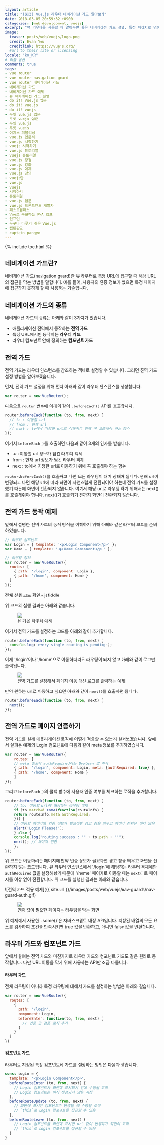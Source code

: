 ```yaml
---
layout: article
title: "(중급) Vue.js 라우터 네비게이션 가드 알아보기"
date: 2018-03-05 20:59:32 +0900
categories: [web-development, vuejs]
excerpt: "뷰 라우터를 사용할 때 알아두면 좋은 네비게이션 가드 설명. 특정 페이지로 넘어가기 전에 검증 로직 추가하기"
image:
  teaser: posts/web/vuejs/logo.png
  credit: Evan You
  creditlink: https://vuejs.org/
  #url to their site or licensing
locale: "ko_KR"
# 리플 옵션
comments: true
tags:
- vue router
- vue router navigation guard
- vue router 네비게이션 가드
- 네비게이션 가드
- 네비게이션 가드 예제
- 뷰 네비게이션 가드 설명
- do it! Vue.js 입문
- do it! vue.js
- do it! vuejs
- 두잇 vue.js 입문
- 두잇 vuejs 입문
- 두잇 vue.js
- 두잇 vuejs
- 이지스 퍼블리싱
- vue.js 입문서
- vue.js 시작하기
- vuejs 시작하기
- vue.js 튜토리얼
- vuejs 튜토리얼
- vue.js 장점
- vue.js 강좌
- vue.js 예제
- vue.js 강의
- vuejs란
- vue.js
- vuejs
- 시작하기
- 튜토리얼
- vue.js 입문
- vue.js 프론트엔드 개발자
- 패스트캠퍼스
- Vue로 구현하는 PWA 캠프
- 인프런
- 누구나 다루기 쉬운 Vue.js
- 캡틴판교
- captain pangyo
---
```

{% include toc.html %}

## 네비게이션 가드란?
네비게이션 가드(navigation guard)란 뷰 라우터로 특정 URL에 접근할 때 해당 URL의 접근을 막는 방법을 말합니다.
예를 들어, 사용자의 인증 정보가 없으면 특정 페이지에 접근하지 못하게 할 때 사용하는 기술입니다.

## 네비게이션 가드의 종류
네비게이션 가드의 종류는 아래와 같이 3가지가 있습니다.
- 애플리케이션 전역에서 동작하는 **전역 가드**
- 특정 URL에서만 동작하는 **라우터 가드**
- 라우터 컴포넌트 안에 정의하는 **컴포넌트 가드**

## 전역 가드
전역 가드는 라우터 인스턴스를 참조하는 객체로 설정할 수 있습니다.
그러면 전역 가드 설정 방법을 알아보겠습니다.

먼저, 전역 가드 설정을 위해 먼저 아래와 같이 라우터 인스턴스를 생성합니다.

```js
var router = new VueRouter();
```

다음으로 `router` 변수에 아래와 같이 `.beforeEach()` API를 호출합니다.

```js
router.beforeEach(function (to, from, next) {
  // to : 이동할 url
  // from : 현재 url
  // next : to에서 지정한 url로 이동하기 위해 꼭 호출해야 하는 함수
});
```

여기서 `beforeEach()`를 호출하면 다음과 같이 3개의 인자를 받습니다.
- to : 이동할 url 정보가 담긴 라우터 객체
- from : 현재 url 정보가 담긴 라우터 객체
- next : to에서 지정한 url로 이동하기 위해 꼭 호출해야 하는 함수

`router.beforeEach()`를 호출하고 나면 모든 라우팅이 대기 상태가 됩니다.
원래 url이 변경되고 나면 해당 url에 따라 화면이 자연스럽게 전환되어야 하는데
전역 가드를 설정했기 때문에 화면이 전환되지 않습니다. 여기서 해당 url로 라우팅 하기 위해서는 next()를 호출해줘야 합니다.
next()가 호출되기 전까지 화면이 전환되지 않습니다.

## 전역 가드 동작 예제
앞에서 설명한 전역 가드의 동작 방식을 이해하기 위해 아래와 같은 라우터 코드를 준비하였습니다.

```js
// 라우터 컴포넌트
var Login = { template: '<p>Login Component</p>' };
var Home = { template: '<p>Home Component</p>' };

// 라우팅 정보
var router = new VueRouter({
  routes: [
    { path: '/login', component: Login },
    { path: '/home', component: Home }
  ]
});
```

[전체 실행 코드 확인 - jsfiddle](https://jsfiddle.net/Captain_Pangyo/28gcwnxc/)

위 코드의 실행 결과는 아래와 같습니다.

<figure>
	<img src="{{ site.url }}/images/posts/web/vuejs/nav-guards/router-sample.gif">
	<figcaption>뷰 기본 라우터 예제</figcaption>
</figure>

여기서 전역 가드를 설정하는 코드를 아래와 같이 추가합니다.

```js
router.beforeEach(function (to, from, next) {
  console.log('every single routing is pending');
});
```

이제 '/login'이나 '/home'으로 이동하더라도 라우팅이 되지 않고 아래와 같이 로그만 출력됩니다.

<figure>
	<img src="{{ site.url }}/images/posts/web/vuejs/nav-guards/navigation guard.gif">
	<figcaption>전역 가드를 설정해서 페이지 이동 대신 로그를 출력하는 예제</figcaption>
</figure>

만약 원하는 url로 이동하고 싶으면 아래와 같이 `next()`를 호출하면 됩니다.

```js
router.beforeEach(function (to, from, next) {
  next();
});
```

## 전역 가드로 페이지 인증하기
전역 가드를 실제 애플리케이션 로직에 어떻게 적용할 수 있는지 살펴보겠습니다.
앞에서 살펴본 예제의 Login 컴포넌트에 다음과 같이 meta 정보를 추가하였습니다.

```js
var router = new VueRouter({
	routes: [
    // meta 정보에 authRequired라는 Boolean 값 추가
    { path: '/login', component: Login, meta: {authRequired: true} },
    { path: '/home', component: Home }
	]
});
```

그리고 `beforeEach()`의 콜백 함수에 사용자 인증 여부를 체크하는 로직을 추가합니다.

```js
router.beforeEach(function (to, from, next) {
	// to: 이동할 url에 해당하는 라우팅 객체
	if (to.matched.some(function(routeInfo) {
    return routeInfo.meta.authRequired;
	})) {
    // 이동할 페이지에 인증 정보가 필요하면 경고 창을 띄우고 페이지 전환은 하지 않음
    alert('Login Please!');
	} else {
    console.log("routing success : '" + to.path + "'");
    next(); // 페이지 전환
	};
});
```

위 코드는 이동하려는 페이지에 만약 인증 정보가 필요하면 경고 창을 띄우고 화면을 전환하지 않는 코드입니다.
뷰 라우터 인스턴스에서 '/login'에 해당하는 라우터 객체에만 `authRequired` 값을 설정해놨기 때문에
'/home' 페이지로 이동할 때는 `next()`로 페이지를 이상 없이 전환합니다. 위 코드를 실행한 결과는 아래와 같습니다.

![전역 가드 적용 예제]({{ site.url }}/images/posts/web/vuejs/nav-guards/nav-guard-auth.gif)

<figure>
	<img src="{{ site.url }}/images/posts/web/vuejs/nav-guards/nav-guard-auth.gif">
	<figcaption>인증 값이 필요한 페이지는 라우팅을 막는 화면</figcaption>
</figure>

<p class="notice">위 예제에서 사용한 `.some()`은 자바스크립트 내장 API입니다. 지정된 배열의 모든 요소를 검사하여 조건을 만족시키면 true 값을 반환하고, 아니면 false 값을 반환합니다.</p>

## 라우터 가드와 컴포넌트 가드
앞에서 살펴본 전역 가드와 마찬가지로 라우터 가드와 컴포넌트 가드도 같은 원리로 동작합니다.
다만 URL 이동을 막기 위해 사용하는 API만 조금 다릅니다.

#### 라우터 가드
전체 라우팅이 아니라 특정 라우팅에 대해서 가드를 설정하는 방법은 아래와 같습니다.

```js
var router = new VueRouter({
  routes: [
    {
      path: '/login',
      component: Login,
      beforeEnter: function(to, from, next) {
        // 인증 값 검증 로직 추가
      }
    }
  ]
})
```

#### 컴포넌트 가드
라우터로 지정된 특정 컴포넌트에 가드를 설정하는 방법은 다음과 같습니다.

```js
const Login = {
  template: '<p>Login Component</p>',
  beforeRouteEnter (to, from, next) {
    // Login 컴포넌트가 화면에 표시되기 전에 수행될 로직
    // Login 컴포넌트는 아직 생성되지 않은 시점
  },
  beforeRouteUpdate (to, from, next) {
    // 화면에 표시된 컴포넌트가 변경될 때 수행될 로직
    // `this`로 Login 컴포넌트를 접근할 수 있음
  },
  beforeRouteLeave (to, from, next) {
    // Login 컴포넌트를 화면에 표시한 url 값이 변경되기 직전의 로직
    // `this`로 Login 컴포넌트를 접근할 수 있음
  }
}
```
